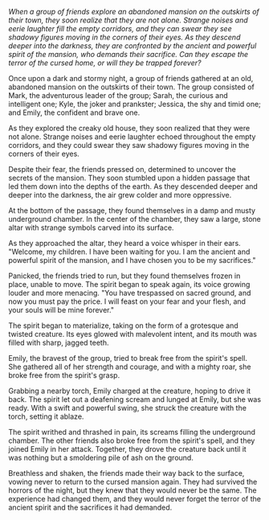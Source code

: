 *When a group of friends explore an abandoned mansion on the outskirts of their town, they soon realize that they are not alone. Strange noises and eerie laughter fill the empty corridors, and they can swear they see shadowy figures moving in the corners of their eyes. As they descend deeper into the darkness, they are confronted by the ancient and powerful spirit of the mansion, who demands their sacrifice. Can they escape the terror of the cursed home, or will they be trapped forever?*

Once upon a dark and stormy night, a group of friends gathered at an old, abandoned mansion on the outskirts of their town. The group consisted of Mark, the adventurous leader of the group; Sarah, the curious and intelligent one; Kyle, the joker and prankster; Jessica, the shy and timid one; and Emily, the confident and brave one.

As they explored the creaky old house, they soon realized that they were not alone. Strange noises and eerie laughter echoed throughout the empty corridors, and they could swear they saw shadowy figures moving in the corners of their eyes.

Despite their fear, the friends pressed on, determined to uncover the secrets of the mansion. They soon stumbled upon a hidden passage that led them down into the depths of the earth. As they descended deeper and deeper into the darkness, the air grew colder and more oppressive.

At the bottom of the passage, they found themselves in a damp and musty underground chamber. In the center of the chamber, they saw a large, stone altar with strange symbols carved into its surface.

As they approached the altar, they heard a voice whisper in their ears. "Welcome, my children. I have been waiting for you. I am the ancient and powerful spirit of the mansion, and I have chosen you to be my sacrifices."

Panicked, the friends tried to run, but they found themselves frozen in place, unable to move. The spirit began to speak again, its voice growing louder and more menacing. "You have trespassed on sacred ground, and now you must pay the price. I will feast on your fear and your flesh, and your souls will be mine forever."

The spirit began to materialize, taking on the form of a grotesque and twisted creature. Its eyes glowed with malevolent intent, and its mouth was filled with sharp, jagged teeth.

Emily, the bravest of the group, tried to break free from the spirit's spell. She gathered all of her strength and courage, and with a mighty roar, she broke free from the spirit's grasp.

Grabbing a nearby torch, Emily charged at the creature, hoping to drive it back. The spirit let out a deafening scream and lunged at Emily, but she was ready. With a swift and powerful swing, she struck the creature with the torch, setting it ablaze.

The spirit writhed and thrashed in pain, its screams filling the underground chamber. The other friends also broke free from the spirit's spell, and they joined Emily in her attack. Together, they drove the creature back until it was nothing but a smoldering pile of ash on the ground.

Breathless and shaken, the friends made their way back to the surface, vowing never to return to the cursed mansion again. They had survived the horrors of the night, but they knew that they would never be the same. The experience had changed them, and they would never forget the terror of the ancient spirit and the sacrifices it had demanded.
